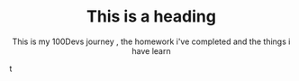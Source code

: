  <h1 align="center">This is a heading</h1>




<p align="center"> This is my 100Devs journey , the homework i've completed and the things i have learn</p>t 
